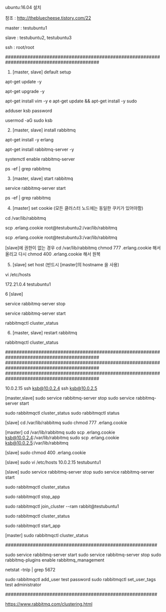 ubuntu:16.04 설치

참조 : http://thebluecheese.tistory.com/22


master : testubuntu1

slave : testubuntu2, testubuntu3

ssh : root/root


##########################################################################################


1. [master, slave] default setup

apt-get update -y

apt-get upgrade -y

apt-get install vim -y
e
apt-get update && apt-get install -y sudo

adduser ksb
password

usermod -aG sudo ksb


2. [master, slave] install rabbitmq 

apt-get install -y erlang

apt-get install rabbitmq-server -y

systemctl enable rabbitmq-server

ps -ef | grep rabbitmq


3. [master, slave] start rabbitmq 

service rabbitmq-server start

ps -ef | grep rabbitmq


4. [master] set cookie (모든 클러스터 노드에는 동일한 쿠키가 있어야함)

cd /var/lib/rabbitmq

scp .erlang.cookie root@testubuntu2:/var/lib/rabbitmq

scp .erlang.cookie root@testubuntu3:/var/lib/rabbitmq

[slave]에 권한이 없는 경우 cd /var/lib/rabbitmq
chmod 777 .erlang.cookie 해서 올리고 다시 chmod 400 .erlang.cookie 해서 원복


5. [slave] set host (반드시 [master]의 hostname 을 사용)

vi /etc/hosts

172.21.0.4      testubuntu1

6  [slave]

service rabbitmq-server stop

service rabbitmq-server start

rabbitmqctl cluster_status


6. [master, slave] restart rabbitmq 

rabbitmqctl cluster_status



##########################################################################################
##########################################################################################
##########################################################################################


10.0.2.15
ssh ksb@10.0.2.4
ssh ksb@10.0.2.5


[master,slave]
sudo service rabbitmq-server stop
sudo service rabbitmq-server start

sudo rabbitmqctl cluster_status
sudo rabbitmqctl status

[slave]
cd /var/lib/rabbitmq
sudo chmod 777 .erlang.cookie

[master]
cd /var/lib/rabbitmq
sudo scp .erlang.cookie ksb@10.0.2.4:/var/lib/rabbitmq
sudo scp .erlang.cookie ksb@10.0.2.5:/var/lib/rabbitmq

[slave]
sudo chmod 400 .erlang.cookie

[slave]
sudo vi /etc/hosts
10.0.2.15       testubuntu1

[slave]
sudo service rabbitmq-server stop
sudo service rabbitmq-server start

sudo rabbitmqctl cluster_status

sudo rabbitmqctl stop_app

sudo rabbitmqctl join_cluster --ram rabbit@testubuntu1

sudo rabbitmqctl cluster_status

sudo rabbitmqctl start_app



[master]
sudo rabbitmqctl cluster_status


#######################################################


sudo service rabbitmq-server start
sudo service rabbitmq-server stop
sudo rabbitmq-plugins enable rabbitmq_management

netstat -tnlp | grep 5672

sudo rabbitmqctl add_user test password
sudo rabbitmqctl set_user_tags test administrator


#######################################################


https://www.rabbitmq.com/clustering.html








